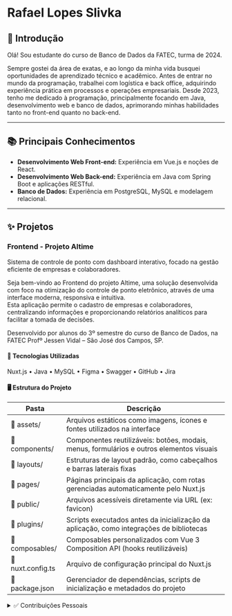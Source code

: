 # Rafael Lopes Slivka

## 👋 Introdução
Olá! Sou estudante do curso de Banco de Dados da FATEC, turma de 2024.  

Sempre gostei da área de exatas, e ao longo da minha vida busquei oportunidades de aprendizado técnico e acadêmico. Antes de entrar no mundo da programação, trabalhei com logística e back office, adquirindo experiência prática em processos e operações empresariais. Desde 2023, tenho me dedicado à programação, principalmente focando em Java, desenvolvimento web e banco de dados, aprimorando minhas habilidades tanto no front-end quanto no back-end.

---

## 📚 Principais Conhecimentos
- **Desenvolvimento Web Front-end:** Experiência em Vue.js e noções de React.  
- **Desenvolvimento Web Back-end:** Experiência em Java com Spring Boot e aplicações RESTful.  
- **Banco de Dados:** Experiência em PostgreSQL, MySQL e modelagem relacional.  

---

## ✨ Projetos

### Frontend - Projeto Altime
Sistema de controle de ponto com dashboard interativo, focado na gestão eficiente de empresas e colaboradores.

Seja bem-vindo ao Frontend do projeto Altime, uma solução desenvolvida com foco na otimização do controle de ponto eletrônico, através de uma interface moderna, responsiva e intuitiva.  
Esta aplicação permite o cadastro de empresas e colaboradores, centralizando informações e proporcionando relatórios analíticos para facilitar a tomada de decisões.

Desenvolvido por alunos do 3º semestre do curso de Banco de Dados, na FATEC Profº Jessen Vidal – São José dos Campos, SP.

#### 🚀 Tecnologias Utilizadas
Nuxt.js • Java • MySQL • Figma • Swagger • GitHub • Jira

#### 🖥️ Estrutura do Projeto
Pasta | Descrição
--- | ---
📂 assets/ | Arquivos estáticos como imagens, ícones e fontes utilizados na interface
📂 components/ | Componentes reutilizáveis: botões, modais, menus, formulários e outros elementos visuais
📂 layouts/ | Estruturas de layout padrão, como cabeçalhos e barras laterais fixas
📂 pages/ | Páginas principais da aplicação, com rotas gerenciadas automaticamente pelo Nuxt.js
📂 public/ | Arquivos acessíveis diretamente via URL (ex: favicon)
📂 plugins/ | Scripts executados antes da inicialização da aplicação, como integrações de bibliotecas
📂 composables/ | Composables personalizados com Vue 3 Composition API (hooks reutilizáveis)
📄 nuxt.config.ts | Arquivo de configuração principal do Nuxt.js
📄 package.json | Gerenciador de dependências, scripts de inicialização e metadados do projeto

<details>
<summary>✅ Contribuições Pessoais</summary>

➡️ Desenvolvimento de páginas de cadastro de empresas e colaboradores  
➡️ Criação de dashboards interativos com gráficos dinâmicos  
➡️ Implementação de filtros e pesquisa avançada nos relatórios  
➡️ Estruturação e organização de componentes reutilizáveis  
➡️ Integração com API backend para consumo de dados do banco  
➡️ Participação em reuniões de sprint, ajudando no planejamento das tarefas  
➡️ Revisão e melhoria do design responsivo e experiência do usuário  

</details>

